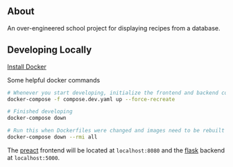 ## About

An over-engineered school project for displaying recipes from a database.

## Developing Locally

[Install Docker](https://docs.docker.com/engine/install/)

Some helpful docker commands
```bash
# Whenever you start developing, initialize the frontend and backend containers
docker-compose -f compose.dev.yaml up --force-recreate

# Finished developing
docker-compose down

# Run this when Dockerfiles were changed and images need to be rebuilt
docker-compose down --rmi all
```

The [preact](https://preactjs.com/) frontend will be located at `localhost:8080` and the [flask](https://flask.palletsprojects.com/en/stable/) backend at `localhost:5000`.